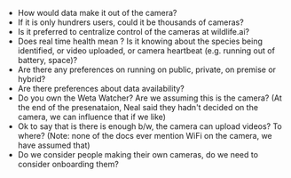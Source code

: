 - How would data make it out of the camera?
- If it is only hundrers users, could it be thousands of cameras?
- Is it preferred to centralize control of the cameras at wildlife.ai?
- Does real time health mean ? Is it knowing about the species being identified, or video uploaded, or camera heartbeat (e.g. running out of battery, space)?
- Are there any preferences on running on public, private, on premise or hybrid?
- Are there preferences about data availability?
- Do you own the Weta Watcher? Are we assuming this is the camera? (At the end of the presenataion, Neal said they hadn't decided on the camera, we can influence that if we like)
- Ok to say that is there is enough b/w, the camera can upload videos? To where? (Note: none of the docs ever mention WiFi on the camera, we have assumed that)
- Do we consider people making their own cameras, do we need to consider onboarding them?
